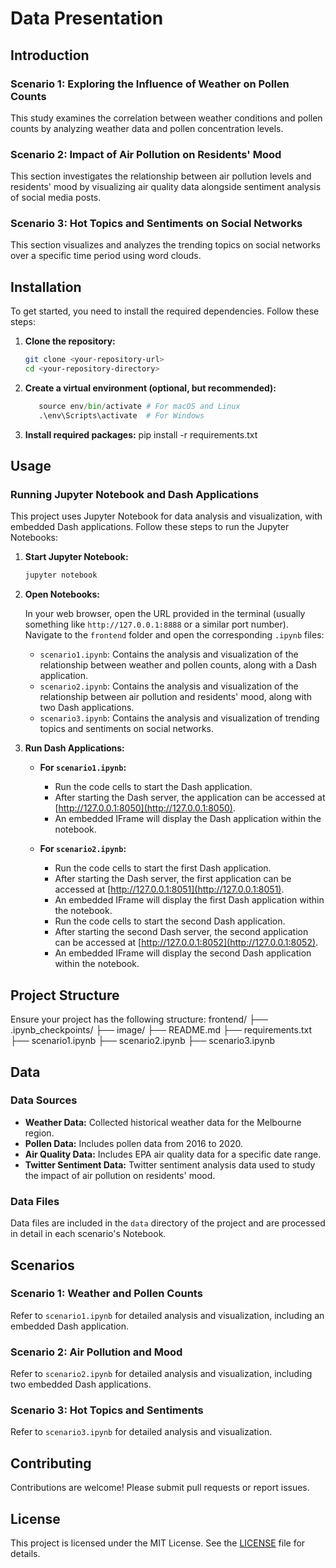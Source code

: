 # Data Presentation

## Introduction

### Scenario 1: Exploring the Influence of Weather on Pollen Counts
This study examines the correlation between weather conditions and pollen counts by analyzing weather data and pollen concentration levels.

### Scenario 2: Impact of Air Pollution on Residents' Mood
This section investigates the relationship between air pollution levels and residents' mood by visualizing air quality data alongside sentiment analysis of social media posts.

### Scenario 3: Hot Topics and Sentiments on Social Networks
This section visualizes and analyzes the trending topics on social networks over a specific time period using word clouds.

## Installation

To get started, you need to install the required dependencies. Follow these steps:

1. **Clone the repository:**
   ```sh
   git clone <your-repository-url>
   cd <your-repository-directory>

2. **Create a virtual environment (optional, but recommended):**
   ```python -m venv env
      source env/bin/activate # For macOS and Linux  
      .\env\Scripts\activate  # For Windows
   ```

3. **Install required packages:**
    pip install -r requirements.txt

## Usage

### Running Jupyter Notebook and Dash Applications

This project uses Jupyter Notebook for data analysis and visualization, with embedded Dash applications. Follow these steps to run the Jupyter Notebooks:

1. **Start Jupyter Notebook:**

    ```sh
    jupyter notebook
    ```

2. **Open Notebooks:**

    In your web browser, open the URL provided in the terminal (usually something like `http://127.0.0.1:8888` or a similar port number). Navigate to the `frontend` folder and open the corresponding `.ipynb` files:

    - `scenario1.ipynb`: Contains the analysis and visualization of the relationship between weather and pollen counts, along with a Dash application.
    - `scenario2.ipynb`: Contains the analysis and visualization of the relationship between air pollution and residents' mood, along with two Dash applications.
    - `scenario3.ipynb`: Contains the analysis and visualization of trending topics and sentiments on social networks.

3. **Run Dash Applications:**

    - **For `scenario1.ipynb`:**
      - Run the code cells to start the Dash application.
      - After starting the Dash server, the application can be accessed at [http://127.0.0.1:8050](http://127.0.0.1:8050).
      - An embedded IFrame will display the Dash application within the notebook.

    - **For `scenario2.ipynb`:**
      - Run the code cells to start the first Dash application.
      - After starting the Dash server, the first application can be accessed at [http://127.0.0.1:8051](http://127.0.0.1:8051).
      - An embedded IFrame will display the first Dash application within the notebook.
      - Run the code cells to start the second Dash application.
      - After starting the second Dash server, the second application can be accessed at [http://127.0.0.1:8052](http://127.0.0.1:8052).
      - An embedded IFrame will display the second Dash application within the notebook.

## Project Structure

Ensure your project has the following structure:
frontend/
├── .ipynb_checkpoints/
├── image/
├── README.md
├── requirements.txt
├── scenario1.ipynb
├── scenario2.ipynb
├── scenario3.ipynb


## Data

### Data Sources

- **Weather Data:** Collected historical weather data for the Melbourne region.
- **Pollen Data:** Includes pollen data from 2016 to 2020.
- **Air Quality Data:** Includes EPA air quality data for a specific date range.
- **Twitter Sentiment Data:** Twitter sentiment analysis data used to study the impact of air pollution on residents' mood.

### Data Files

Data files are included in the `data` directory of the project and are processed in detail in each scenario's Notebook.

## Scenarios

### Scenario 1: Weather and Pollen Counts

Refer to `scenario1.ipynb` for detailed analysis and visualization, including an embedded Dash application.

### Scenario 2: Air Pollution and Mood

Refer to `scenario2.ipynb` for detailed analysis and visualization, including two embedded Dash applications.

### Scenario 3: Hot Topics and Sentiments

Refer to `scenario3.ipynb` for detailed analysis and visualization.

## Contributing

Contributions are welcome! Please submit pull requests or report issues.

## License

This project is licensed under the MIT License. See the [LICENSE](LICENSE) file for details.


